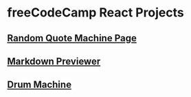 # freeCodeCamp React Projects

## [Random Quote Machine Page](https://megurukiss.github.io/freeCodeCamp-ReactProjects/random-quote-machine/)

## [Markdown Previewer](https://megurukiss.github.io/freeCodeCamp-ReactProjects/markdown-previewer/)

## [Drum Machine](https://megurukiss.github.io/freeCodeCamp-ReactProjects/drum-machine/)
